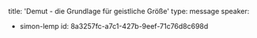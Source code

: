 title: 'Demut - die Grundlage für geistliche Größe'
type: message
speaker:
  - simon-lemp
id: 8a3257fc-a7c1-427b-9eef-71c76d8c698d
